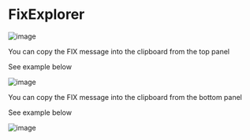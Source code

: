 # FixExplorer

![image](https://user-images.githubusercontent.com/4507527/162613892-01471eca-d9b1-42f0-996b-6d13c51426a9.png)

You can copy the FIX message into the clipboard from the top panel

See example below

![image](https://user-images.githubusercontent.com/4507527/162613981-99fcdbd9-fed5-4c23-89ad-cfa53e55c710.png)


You can copy the FIX message into the clipboard from the bottom panel

See example below

![image](https://user-images.githubusercontent.com/4507527/162613989-65f6abd8-cdeb-46b6-9c09-f908b087f32a.png)
